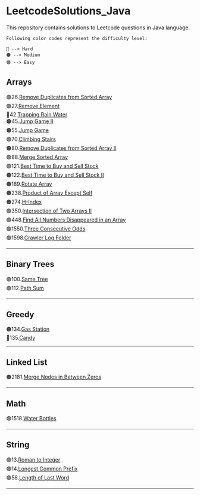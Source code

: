 # LeetcodeSolutions_Java

This repository contains solutions to Leetcode questions in Java language.

```
Following color codes represent the difficulty level:

🔴 --> Hard
🟠 --> Medium
🟢 --> Easy
```

## Arrays

🟢26.[Remove Duplicates from Sorted Array](Arrays/RemoveDuplicatesFromSortedArray.java)<br>
🟢27.[Remove Element](Arrays/RemoveElement.java)<br>
🔴42.[Trapping Rain Water](Arrays/TrappingRainWater.java)<br>
🟠45.[Jump Game II](Arrays/JumpGameII.java)<br>
🟠55.[Jump Game](Arrays/JumpGame.java)<br>
🟢70.[Climbing Stairs](Arrays/ClimbingStairs.java)<br>
🟠80.[Remove Duplicates from Sorted Array II](Arrays/RemoveDuplicatesFromSortedArrayII.java)<br>
🟢88.[Merge Sorted Array](Arrays/MergeSortedArray.java)<br>
🟢121.[Best Time to Buy and Sell Stock](Arrays/BestTimeToBuyAndSellStock.java)<br>
🟠122.[Best Time to Buy and Sell Stock II](Arrays/BestTimeToBuyAndSellStockII.java)<br>
🟠189.[Rotate Array](Arrays/RotateArray.java)<br>
🟠238.[Product of Array Except Self](Arrays/ProductOfArrayExceptSelf.java)<br>
🟠274.[H-Index](Arrays/H-Index.java)<br>
🟢350.[Intersection of Two Arrays II](Arrays/IntersectionOfTwoArraysII.java)<br>
🟢448.[Find All Numbers Disappeared in an Array](Arrays/FindAllNumbersDisappearedInAnArray.java)<br>
🟢1550.[Three Consecutive Odds](Arrays/ThreeConsecutiveOdds.java)<br>
🟢1598.[Crawler Log Folder](Arrays/CrawlerLogFolder.java)<br>

---

## Binary Trees

🟢100.[Same Tree](BinaryTrees/SameTree.java)<br>
🟢112.[Path Sum](BinaryTrees/PathSum.java)<br>

---

## Greedy

🟠134.[Gas Station](Greedy/GasStation.java)<br>
🔴135.[Candy](Greedy/Candy.java)<br>

---

## Linked List

🟠2181.[Merge Nodes in Between Zeros](LinkedList/MergeNodesInBetweenZeros.java)<br>

---

## Math

🟢1518.[Water Bottles](Math/WaterBottles.java)<br>

---

## String

🟢13.[Roman to Integer](String/RomanToInteger.java)<br>
🟢14.[Longest Common Prefix](String/LongestCommonPrefix.java)<br>
🟢58.[Length of Last Word](String/LengthOfLastWord.java)<br>

---
